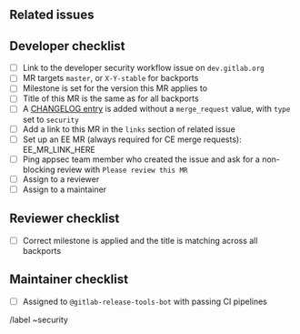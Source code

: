 <!--
# README first!
This MR should be created on `dev.gitlab.org`.

See [the general developer security release guidelines](https://gitlab.com/gitlab-org/release/docs/blob/master/general/security/developer.md).

This merge request _must not_ close the corresponding security issue _unless_ it
targets master.

When submitting a merge request for CE, a corresponding EE merge request is
always required. This makes it easier to merge security merge requests, as
manually merging CE into EE is no longer required.

-->
## Related issues

<!-- Mention the issue(s) this MR is related to -->

## Developer checklist

- [ ] Link to the developer security workflow issue on `dev.gitlab.org`
- [ ] MR targets `master`, or `X-Y-stable` for backports
- [ ] Milestone is set for the version this MR applies to
- [ ] Title of this MR is the same as for all backports
- [ ] A [CHANGELOG entry](https://docs.gitlab.com/ee/development/changelog.html) is added without a `merge_request` value, with `type` set to `security`
- [ ] Add a link to this MR in the `links` section of related issue
- [ ] Set up an EE MR (always required for CE merge requests): EE_MR_LINK_HERE
- [ ] Ping appsec team member who created the issue and ask for a non-blocking review with `Please review this MR`
- [ ] Assign to a reviewer
- [ ] Assign to a maintainer

## Reviewer checklist

- [ ] Correct milestone is applied and the title is matching across all backports

## Maintainer checklist
- [ ] Assigned to `@gitlab-release-tools-bot` with passing CI pipelines

/label ~security
